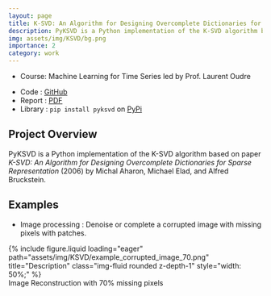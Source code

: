```yaml
---
layout: page
title: K-SVD: An Algorithm for Designing Overcomplete Dictionaries for Sparse Representation
description: PyKSVD is a Python implementation of the K-SVD algorithm based on paper K-SVD by Michal Aharon, Michael Elad, and Alfred Bruckstein.
img: assets/img/KSVD/bg.png
importance: 2
category: work
---
```


* Course: Machine Learning for Time Series led by Prof. Laurent Oudre 

- Code : [GitHub](https://github.com/mathias-grau/PyKSVD) 
- Report : [PDF](https://drive.google.com/file/d/15XPjozYf9K4HwfK86bSZjujyPpiYFQFZ/view?usp=sharing)
- Library : `pip install pyksvd` on [PyPi](https://pypi.org/project/pyksvd)

## Project Overview

PyKSVD is a Python implementation of the K-SVD algorithm based on paper *K-SVD: An Algorithm for Designing Overcomplete Dictionaries for Sparse Representation* (2006) by Michal Aharon, Michael Elad, and Alfred Bruckstein. 


## Examples

- Image processing : Denoise or complete a corrupted image with missing pixels with patches. 

<div class="row">
    <div class="col-sm mt-3 mt-md-0">
        {% include figure.liquid loading="eager" path="assets/img/KSVD/example_corrupted_image_70.png" title="Description" class="img-fluid rounded z-depth-1" style="width: 50%;" %}
    </div>
</div>
<div class="caption">
    Image Reconstruction with 70% missing pixels
</div>